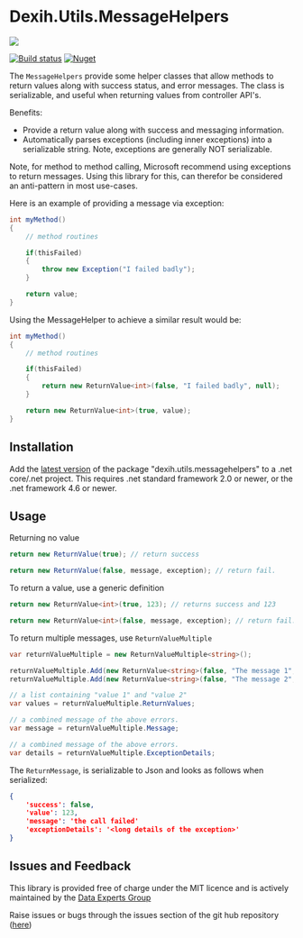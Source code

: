 # Dexih.Utils.MessageHelpers

[build]:    https://ci.appveyor.com/project/dataexperts/dexih-utils-messagehelpers 
[build-img]: https://ci.appveyor.com/api/projects/status/fq6bgmha22ai36mg?svg=true
[nuget]:     https://www.nuget.org/packages/dexih.utils.messagehelpers
[nuget-img]: https://badge.fury.io/nu/dexih.utils.messagehelpers.svg
[nuget-name]: dexih.utils.messagehelpers
[dex-img]: https://dataexpertsgroup.com/assets/img/dex_web_logo.png
[dex]: https://dataexpertsgroup.com

[![][dex-img]][dex]

[![Build status][build-img]][build] [![Nuget][nuget-img]][nuget]

The `MessageHelpers` provide some helper classes that allow methods to return values along with success status, and error messages.  The class is serializable, and useful when returning values from controller API's.

Benefits:
* Provide a return value along with success and messaging information.
* Automatically parses exceptions (including inner exceptions) into a serializable string.  Note, exceptions are generally NOT serializable.

Note, for method to method calling, Microsoft recommend using exceptions to return messages.  Using this library for this, can therefor be considered an anti-pattern in most use-cases.

Here is an example of providing a message via exception:

```csharp
int myMethod()
{
    // method routines 

    if(thisFailed) 
    {
        throw new Exception("I failed badly");
    }

    return value;
}
```

Using the MessageHelper to achieve a similar result would be:

```csharp
int myMethod()
{
    // method routines 

    if(thisFailed) 
    {
        return new ReturnValue<int>(false, "I failed badly", null);
    }

    return new ReturnValue<int>(true, value);
}
```

## Installation

Add the [latest version][nuget] of the package "dexih.utils.messagehelpers" to a .net core/.net project.  This requires .net standard framework 2.0 or newer, or the .net framework 4.6 or newer.

## Usage

Returning no value

```csharp
return new ReturnValue(true); // return success

return new ReturnValue(false, message, exception); // return fail.
```

To return a value, use a generic definition
```csharp
return new ReturnValue<int>(true, 123); // returns success and 123

return new ReturnValue<int>(false, message, exception); // return fail.
```

To return multiple messages, use `ReturnValueMultiple`

```csharp
var returnValueMultiple = new ReturnValueMultiple<string>();

returnValueMultiple.Add(new ReturnValue<string>(false, "The message 1", new Exception("The exception 1"), "value 1"));
returnValueMultiple.Add(new ReturnValue<string>(false, "The message 2", new Exception("The exception 2"), "value 2"));

// a list containing "value 1" and "value 2"
var values = returnValueMultiple.ReturnValues;

// a combined message of the above errors.
var message = returnValueMultiple.Message;

// a combined message of the above errors.
var details = returnValueMultiple.ExceptionDetails;
```

The `ReturnMessage`, is serializable to Json and looks as follows when serialized:

```json
{
    'success': false,
    'value': 123,
    'message': 'the call failed'
    'exceptionDetails': '<long details of the exception>'
}
```

## Issues and Feedback

This library is provided free of charge under the MIT licence and is actively maintained by the [Data Experts Group](https://dataexpertsgroup.com)

Raise issues or bugs through the issues section of the git hub repository ([here](https://github.com/DataExperts/Dexih.Utils.MessageHelpers/issues))


